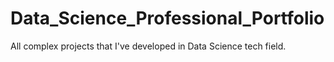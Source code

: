 # Data_Science_Professional_Portfolio
All complex projects that I've developed in Data Science tech field.
